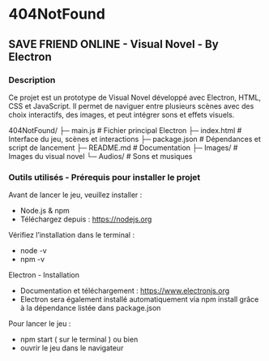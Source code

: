 # 404NotFound

## SAVE FRIEND ONLINE - Visual Novel -  By Electron
 ### Description

Ce projet est un prototype de Visual Novel développé avec Electron, HTML, CSS et JavaScript.
Il permet de naviguer entre plusieurs scènes avec des choix interactifs, des images, et peut intégrer sons et effets visuels.

404NotFound/
 ├─ main.js          # Fichier principal Electron
 ├─ index.html       # Interface du jeu, scènes et interactions
 ├─ package.json     # Dépendances et script de lancement
 ├─ README.md        # Documentation
 ├─ Images/          # Images du visual novel
 └─ Audios/           # Sons et musiques

### Outils utilisés - Prérequis pour installer le projet

Avant de lancer le jeu, veuillez installer :

- Node.js & npm
- Téléchargez depuis : https://nodejs.org

Vérifiez l’installation dans le terminal :
- node -v
- npm -v

Electron - Installation

- Documentation et téléchargement : https://www.electronjs.org
- Electron sera également installé automatiquement via npm install grâce à la dépendance listée dans package.json

Pour lancer le jeu : 

- npm start ( sur le terminal )
 ou bien 
- ouvrir le jeu dans le navigateur 



